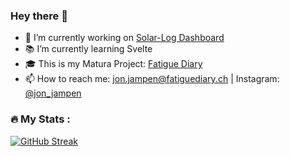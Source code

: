 ### Hey there 👋

<!--
**jonjampen/jonjampen** is a ✨ _special_ ✨ repository because its `README.md` (this file) appears on your GitHub profile.

Here are some ideas to get you started:
-->
- 🔭 I’m currently working on [Solar-Log Dashboard](https://github.com/jonjampen/solarlog-dashboard)
- 📚 I’m currently learning Svelte
- 🎓 This is my Matura Project: [Fatigue Diary](https://github.com/jonjampen/fatigue-diary)
- 📫 How to reach me: [jon.jampen@fatiguediary.ch](mailto:jon.jampen@fatiguediary.ch) | Instagram: [@jon_jampen](https://www.instagram.com/jon_jampen)

### :fire: My Stats :
[![GitHub Streak](http://github-readme-streak-stats.herokuapp.com?user=jonjampen&theme=dark&background=000000)](https://git.io/streak-stats)
